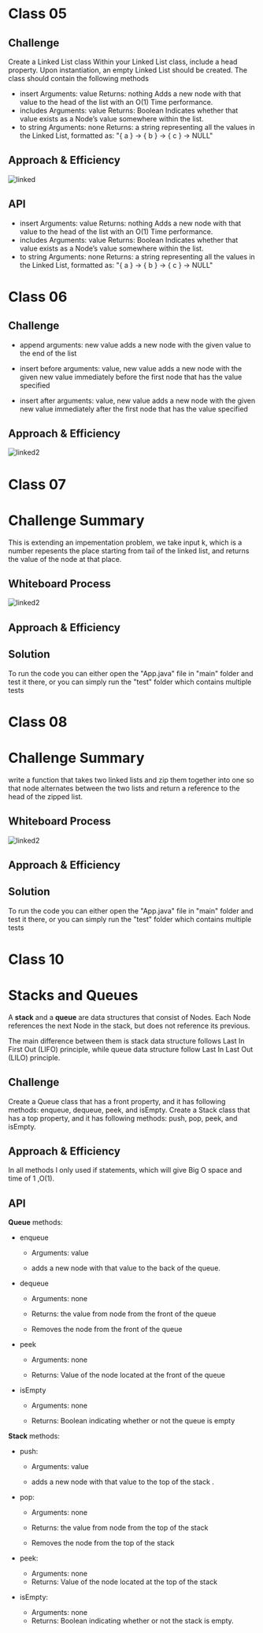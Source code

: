 # Class 05

## Challenge

Create a Linked List class
Within your Linked List class, include a head property. Upon instantiation, an empty Linked List should be created. The class should contain the following methods

- insert
Arguments: value
Returns: nothing
Adds a new node with that value to the head of the list with an O(1) Time performance.
- includes
Arguments: value
Returns: Boolean
Indicates whether that value exists as a Node’s value somewhere within the list.
- to string
Arguments: none
Returns: a string representing all the values in the Linked List, formatted as:
"{ a } -> { b } -> { c } -> NULL"



## Approach & Efficiency
![linked](./linked.jpeg)

## API

- insert
Arguments: value
Returns: nothing
Adds a new node with that value to the head of the list with an O(1) Time performance.
- includes
Arguments: value
Returns: Boolean
Indicates whether that value exists as a Node’s value somewhere within the list.
- to string
Arguments: none
Returns: a string representing all the values in the Linked List, formatted as:
"{ a } -> { b } -> { c } -> NULL"


# Class 06

## Challenge


- append
arguments: new value
adds a new node with the given value to the end of the list

- insert before
arguments: value, new value
adds a new node with the given new value immediately before the first node that has the value specified

- insert after
arguments: value, new value
adds a new node with the given new value immediately after the first node that has the value specified

## Approach & Efficiency

![linked2](./challenge06.JPG)

# Class 07
# Challenge Summary
This is extending an impementation problem, we take input k, which is a number repesents the place starting from tail of the linked list, and returns the value of the node at that place.

## Whiteboard Process
![linked2](./challenge07.JPG)

## Approach & Efficiency
<!-- What approach did you take? Why? What is the Big O space/time for this approach? -->

## Solution
To run the code you can either open the "App.java" file in "main" folder
and test it there, or you can simply run the "test" folder which contains multiple tests

# Class 08

# Challenge Summary
write a function that takes two linked lists and zip them together into one so that node alternates between the two lists and return a reference to the head of the zipped list.

## Whiteboard Process
![linked2](./challenge08.JPG)

## Approach & Efficiency
<!-- What approach did you take? Why? What is the Big O space/time for this approach? -->

## Solution

To run the code you can either open the "App.java" file in "main" folder
and test it there, or you can simply run the "test" folder which contains multiple tests


# Class 10

# Stacks and Queues

A __stack__ and a __queue__ are data structures that consist of Nodes. Each Node references the next Node in the stack, but does not reference its previous.

The main difference between them is stack data structure follows Last In First Out (LIFO) principle, while  queue data structure follow Last In Last Out (LILO) principle.


## Challenge

Create a Queue class that has a front property, and it has following methods: enqueue, dequeue, peek, and isEmpty.
Create a Stack class that has a top property, and it has following methods: push, pop, peek, and isEmpty.

## Approach & Efficiency


In all methods I only used if statements, which will give Big O space and time of 1 ,O(1).

## API

__Queue__ methods:

- enqueue

    - Arguments: value

    - adds a new node with that value to the back of the queue.

- dequeue

   -  Arguments: none

    - Returns: the value from node from the front of the queue

    - Removes the node from the front of the queue

- peek

    - Arguments: none

    - Returns: Value of the node located at the front of the queue

- isEmpty

    - Arguments: none

    - Returns: Boolean indicating whether or not the queue is empty

__Stack__ methods:

- push:

    - Arguments: value

    - adds a new node with that value to the top of the stack .

- pop:

    - Arguments: none

    - Returns: the value from node from the top of the stack

    - Removes the node from the top of the stack


- peek:

    - Arguments: none
    - Returns: Value of the node located at the top of the stack

- isEmpty:

    - Arguments: none
    - Returns: Boolean indicating whether or not the stack is empty.
